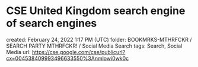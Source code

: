 # CSE United Kingdom search engine of search engines

created: February 24, 2022 1:17 PM (UTC)
folder: BOOKMRKS-MTHRFCKR / SEARCH PARTY MTHRFCKR! / Social Media Search
tags: Search, Social Media
url: https://cse.google.com/cse/publicurl?cx=004538409993496633550%3Anmlowi0wk0c